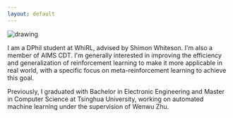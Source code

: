 ```yaml
---
layout: default
---
```


<img src="https://github.com/oxwhirl/home/blob/master/assets/img/zheng.jpg?raw=true" alt="drawing" class="portrait"/>

I am a DPhil student at WhiRL, advised by Shimon Whiteson. I'm also a member of AIMS CDT. I'm generally interested in improving the efficiency and generalization of reinforcement learning to make it more applicable in real world, with a specific focus on meta-reinforcement learning to achieve this goal. 

Previously, I graduated with Bachelor in Electronic Engineering and Master in Computer Science at Tsinghua University, working on automated machine learning under the supervision of Wenwu Zhu.

